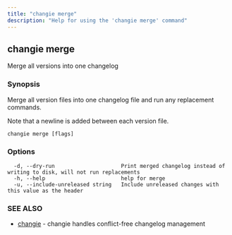 ```yaml
---
title: "changie merge"
description: "Help for using the 'changie merge' command"
---
```

## changie merge

Merge all versions into one changelog

### Synopsis

Merge all version files into one changelog file and run any replacement commands.

Note that a newline is added between each version file.

```
changie merge [flags]
```

### Options

```
  -d, --dry-run                     Print merged changelog instead of writing to disk, will not run replacements
  -h, --help                        help for merge
  -u, --include-unreleased string   Include unreleased changes with this value as the header
```

### SEE ALSO

* [changie](changie.md)	 - changie handles conflict-free changelog management


